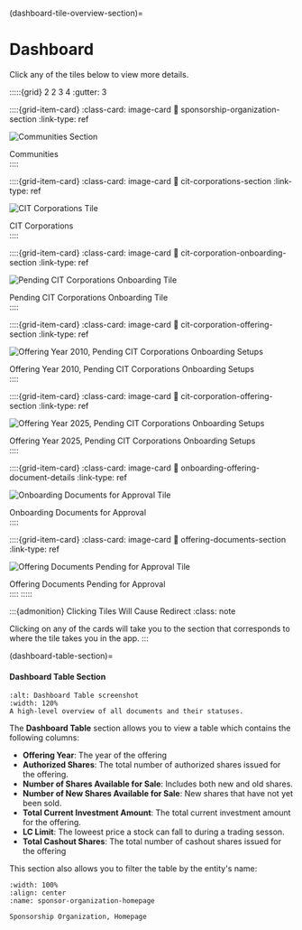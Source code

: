 (dashboard-tile-overview-section)=
# Dashboard

Click any of the tiles below to view more details. 

:::::{grid} 2 2 3 4
:gutter: 3

::::{grid-item-card}
:class-card: image-card
:link: sponsorship-organization-section
:link-type: ref

![Communities Section](../_static/solo_app/Dashboard/tiles/communities.png)

<div class="card-description">
Communities
</div>
::::

::::{grid-item-card}
:class-card: image-card
:link: cit-corporations-section
:link-type: ref

![CIT Corporations Tile](../_static/solo_app/Dashboard/tiles/cit-corporations.jpg)

<div class="card-description">
CIT Corporations
</div>
::::

::::{grid-item-card}
:class-card: image-card
:link: cit-corporation-onboarding-section
:link-type: ref

![Pending CIT Corporations Onboarding Tile](../_static/solo_app/Dashboard/tiles/pending-cit-corporations.jpg)

<div class="card-description">
Pending CIT Corporations Onboarding Tile
</div>
::::

::::{grid-item-card}
:class-card: image-card
:link: cit-corporation-offering-section
:link-type: ref

![Offering Year 2010, Pending CIT Corporations Onboarding Setups](../_static/solo_app/Dashboard/tiles/pending-cit-corporations-onboarding.jpg)

<div class="card-description">
Offering Year 2010, Pending CIT Corporations Onboarding Setups
</div>
::::

::::{grid-item-card}
:class-card: image-card
:link: cit-corporation-offering-section
:link-type: ref

![Offering Year 2025, Pending CIT Corporations Onboarding Setups](../_static/solo_app/Dashboard/tiles/pending-cit-corporation-setups.jpg)

<div class="card-description">
Offering Year 2025, Pending CIT Corporations Onboarding Setups
</div>
::::

::::{grid-item-card}
:class-card: image-card
:link: onboarding-offering-document-details
:link-type: ref

![Onboarding Documents for Approval Tile](../_static/solo_app/Dashboard/tiles/onboarding-documents-for-approval.jpg)

<div class="card-description">
Onboarding Documents for Approval
</div>
::::

::::{grid-item-card}
:class-card: image-card
:link: offering-documents-section
:link-type: ref

![Offering Documents Pending for Approval Tile](../_static/solo_app/Dashboard/tiles/offering-documents-pending-for-approval.jpg)

<div class="card-description">
Offering Documents Pending for Approval
</div>
::::
:::::


:::{admonition} Clicking Tiles Will Cause Redirect
:class: note

Clicking on any of the cards will take you to the section that corresponds to where the tile takes you in the app. 
:::



(dashboard-table-section)=
#### Dashboard Table Section

```{lazyfigure} ../_static/solo_app/Dashboard/table/dashboard-table-section.png
:alt: Dashboard Table screenshot
:width: 120%
A high-level overview of all documents and their statuses.
```





The **Dashboard Table** section allows you to view a table which contains the following columns:

- **Offering Year**:  The year of the offering
- **Authorized Shares**: The total number of authorized shares issued for the offering.
- **Number of Shares Available for Sale**:  Includes both new and old shares.
- **Number of New Shares Available for Sale**:  New shares that have not yet been sold.
- **Total Current Investment Amount**:  The total current investment amount for the offering.
- **LC Limit**:  The loweest price a stock can fall to during a trading sesson. 
- **Total Cashout Shares**:  The total number of cashout shares issued for the offering


This section also allows you to filter the table by the entity's name:  



```{lazyfigure} ../../_static/solo_app/Universal/view-sponsorship-organization/Main/sponsorship-organization-homepage.webp
:width: 100%
:align: center
:name: sponsor-organization-homepage

Sponsorship Organization, Homepage
```

